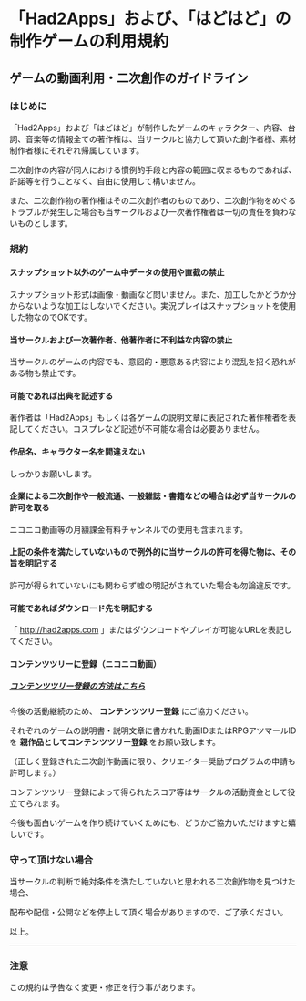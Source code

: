 # 「Had2Apps」および、「はどはど」の制作ゲームの利用規約

## ゲームの動画利用・二次創作のガイドライン
### はじめに
「Had2Apps」および「はどはど」が制作したゲームのキャラクター、内容、台詞、音楽等の情報全ての著作権は、当サークルと協力して頂いた創作者様、素材制作者様にそれぞれ帰属しています。

二次創作の内容が同人における慣例的手段と内容の範囲に収まるものであれば、許諾等を行うことなく、自由に使用して構いません。

また、二次創作物の著作権はその二次創作者のものであり、二次創作物をめぐるトラブルが発生した場合も当サークルおよび一次著作権者は一切の責任を負わないものとします。


### 規約
#### スナップショット以外のゲーム中データの使用や直截の禁止
スナップショット形式は画像・動画など問いません。また、加工したかどうか分からないような加工はしないでください。実況プレイはスナップショットを使用した物なのでOKです。

#### 当サークルおよび一次著作者、他著作者に不利益な内容の禁止
当サークルのゲームの内容でも、意図的・悪意ある内容により混乱を招く恐れがある物も禁止です。

#### 可能であれば出典を記述する
著作者は「Had2Apps」もしくは各ゲームの説明文章に表記された著作権者を表記してください。コスプレなど記述が不可能な場合は必要ありません。

#### 作品名、キャラクター名を間違えない
しっかりお願いします。

#### 企業による二次創作や一般流通、一般雑誌・書籍などの場合は必ず当サークルの許可を取る
ニコニコ動画等の月額課金有料チャンネルでの使用も含まれます。

#### 上記の条件を満たしていないもので例外的に当サークルの許可を得た物は、その旨を明記する
許可が得られていないにも関わらず嘘の明記がされていた場合も勿論違反です。

#### 可能であればダウンロード先を明記する
「 http://had2apps.com 」またはダウンロードやプレイが可能なURLを表記してください。

#### コンテンツツリーに登録（ニコニコ動画）
##### [コンテンツツリー登録の方法はこちら](http://had2apps.com/faq_tree)

今後の活動継続のため、 **コンテンツツリー登録** にご協力ください。

それぞれのゲームの説明書・説明文章に書かれた動画IDまたはRPGアツマールIDを **親作品としてコンテンツツリー登録** をお願い致します。

（正しく登録された二次創作動画に限り、クリエイター奨励プログラムの申請も許可します。）

コンテンツツリー登録によって得られたスコア等はサークルの活動資金として役立てられます。

今後も面白いゲームを作り続けていくためにも、どうかご協力いただけますと嬉しいです。

### 守って頂けない場合
当サークルの判断で絶対条件を満たしていないと思われる二次創作物を見つけた場合、

配布や配信・公開などを停止して頂く場合がありますので、ご了承ください。

以上。

----------------------------------
### 注意
この規約は予告なく変更・修正を行う事があります。
